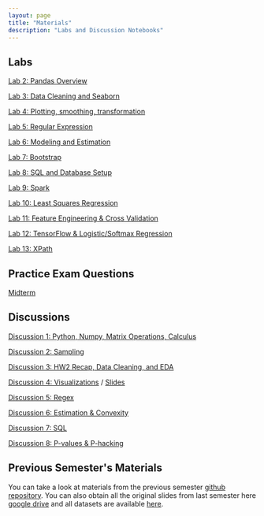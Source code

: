 ```yaml
---
layout: page
title: "Materials"
description: "Labs and Discussion Notebooks"
---
```

## Labs
[Lab 2: Pandas Overview](https://github.com/DS-100/fa17-materials/raw/master/zipfiles/lab02.zip)

[Lab 3: Data Cleaning and Seaborn](https://github.com/DS-100/fa17-materials/raw/master/zipfiles/lab03.zip)

[Lab 4: Plotting, smoothing, transformation](https://github.com/DS-100/fa17-materials/raw/master/zipfiles/lab04.zip)

[Lab 5: Regular Expression](https://github.com/DS-100/fa17-materials/raw/master/zipfiles/lab05.zip)

[Lab 6: Modeling and Estimation](https://github.com/DS-100/fa17-materials/raw/master/zipfiles/lab06.zip)

[Lab 7: Bootstrap](https://github.com/DS-100/fa17-materials/raw/master/zipfiles/lab07.zip)

[Lab 8: SQL and Database Setup](https://github.com/DS-100/fa17-materials/raw/master/zipfiles/lab08.zip)

[Lab 9: Spark](https://github.com/DS-100/fa17-materials/raw/master/zipfiles/lab09.zip)

[Lab 10: Least Squares Regression](https://github.com/DS-100/fa17-materials/raw/master/zipfiles/lab10.zip)

[Lab 11: Feature Engineering & Cross Validation](https://github.com/DS-100/fa17-materials/raw/master/zipfiles/lab11.zip)

[Lab 12: TensorFlow & Logistic/Softmax Regression](https://github.com/DS-100/fa17-materials/raw/master/zipfiles/lab12.zip)

[Lab 13: XPath](https://github.com/DS-100/fa17-materials/raw/master/zipfiles/lab13.zip)

## Practice Exam Questions
[Midterm](assets/exams/midterm/midterm.pdf)

## Discussions
[Discussion 1: Python, Numpy, Matrix Operations, Calculus](https://docs.google.com/a/berkeley.edu/presentation/d/10XhhkYLemrVQQzo4QzkCz4TYF8bDdzwSWuq3UIQDb60/edit?usp=sharing)

[Discussion 2: Sampling](https://github.com/DS-100/fa17-materials/raw/master/zipfiles/disc02.zip)

[Discussion 3: HW2 Recap, Data Cleaning, and EDA](https://github.com/DS-100/fa17-materials/raw/master/zipfiles/disc03.zip)

[Discussion 4: Visualizations](https://github.com/DS-100/fa17-materials/raw/master/zipfiles/disc04.zip)
/ [Slides](https://docs.google.com/a/berkeley.edu/presentation/d/16UvngsXFOnAJy5ubOoUjMFQLGNJu0raJJ7bte89m6lE/edit?usp=sharing)

[Discussion 5: Regex](https://docs.google.com/a/berkeley.edu/presentation/d/1e3NllD0o3hk-B5VKxRvDc3gZMVA0pTXhImSny4rgYFw/edit?usp=sharing)

[Discussion 6: Estimation & Convexity](https://github.com/DS-100/fa17-materials/raw/master/zipfiles/disc06.zip)

[Discussion 7: SQL](https://github.com/DS-100/fa17-materials/raw/master/zipfiles/disc07.zip)

[Discussion 8: P-values & P-hacking](https://docs.google.com/a/berkeley.edu/presentation/d/18F5ERbcXTfiTUpThrOeYHAqaLXa7G8XgehHkW2nmExA/edit?usp=sharing)

## Previous Semester's Materials

You can take a look at materials from the previous semester [github repository](https://github.com/DS-100/sp17/tree/master/materials).
You can also obtain all the original slides from last semester here [google drive](https://drive.google.com/open?id=0Bze55lezLJhIM3BBRW0wc0lXQWs) and all datasets are available [here](https://drive.google.com/open?id=0B2k285AK-3KER3JoZU9hQVNGU2c).
